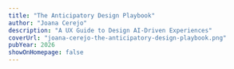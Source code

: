 ```yaml
---
title: "The Anticipatory Design Playbook"
author: "Joana Cerejo"
description: "A UX Guide to Design AI-Driven Experiences"
coverUrl: "joana-cerejo-the-anticipatory-design-playbook.png"
pubYear: 2026
showOnHomepage: false
---
```

